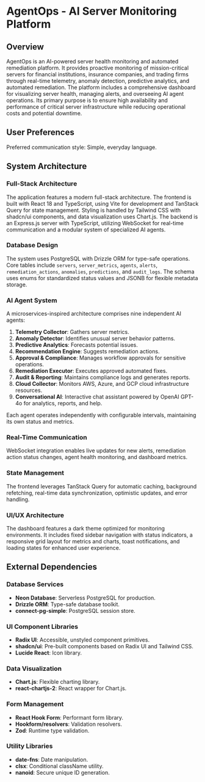 # AgentOps - AI Server Monitoring Platform

## Overview
AgentOps is an AI-powered server health monitoring and automated remediation platform. It provides proactive monitoring of mission-critical servers for financial institutions, insurance companies, and trading firms through real-time telemetry, anomaly detection, predictive analytics, and automated remediation. The platform includes a comprehensive dashboard for visualizing server health, managing alerts, and overseeing AI agent operations. Its primary purpose is to ensure high availability and performance of critical server infrastructure while reducing operational costs and potential downtime.

## User Preferences
Preferred communication style: Simple, everyday language.

## System Architecture

### Full-Stack Architecture
The application features a modern full-stack architecture. The frontend is built with React 18 and TypeScript, using Vite for development and TanStack Query for state management. Styling is handled by Tailwind CSS with shadcn/ui components, and data visualization uses Chart.js. The backend is an Express.js server with TypeScript, utilizing WebSocket for real-time communication and a modular system of specialized AI agents.

### Database Design
The system uses PostgreSQL with Drizzle ORM for type-safe operations. Core tables include `servers`, `server_metrics`, `agents`, `alerts`, `remediation_actions`, `anomalies`, `predictions`, and `audit_logs`. The schema uses enums for standardized status values and JSONB for flexible metadata storage.

### AI Agent System
A microservices-inspired architecture comprises nine independent AI agents:
1.  **Telemetry Collector**: Gathers server metrics.
2.  **Anomaly Detector**: Identifies unusual server behavior patterns.
3.  **Predictive Analytics**: Forecasts potential issues.
4.  **Recommendation Engine**: Suggests remediation actions.
5.  **Approval & Compliance**: Manages workflow approvals for sensitive operations.
6.  **Remediation Executor**: Executes approved automated fixes.
7.  **Audit & Reporting**: Maintains compliance logs and generates reports.
8.  **Cloud Collector**: Monitors AWS, Azure, and GCP cloud infrastructure resources.
9.  **Conversational AI**: Interactive chat assistant powered by OpenAI GPT-4o for analytics, reports, and help.

Each agent operates independently with configurable intervals, maintaining its own status and metrics.

### Real-Time Communication
WebSocket integration enables live updates for new alerts, remediation action status changes, agent health monitoring, and dashboard metrics.

### State Management
The frontend leverages TanStack Query for automatic caching, background refetching, real-time data synchronization, optimistic updates, and error handling.

### UI/UX Architecture
The dashboard features a dark theme optimized for monitoring environments. It includes fixed sidebar navigation with status indicators, a responsive grid layout for metrics and charts, toast notifications, and loading states for enhanced user experience.

## External Dependencies

### Database Services
-   **Neon Database**: Serverless PostgreSQL for production.
-   **Drizzle ORM**: Type-safe database toolkit.
-   **connect-pg-simple**: PostgreSQL session store.

### UI Component Libraries
-   **Radix UI**: Accessible, unstyled component primitives.
-   **shadcn/ui**: Pre-built components based on Radix UI and Tailwind CSS.
-   **Lucide React**: Icon library.

### Data Visualization
-   **Chart.js**: Flexible charting library.
-   **react-chartjs-2**: React wrapper for Chart.js.

### Form Management
-   **React Hook Form**: Performant form library.
-   **Hookform/resolvers**: Validation resolvers.
-   **Zod**: Runtime type validation.

### Utility Libraries
-   **date-fns**: Date manipulation.
-   **clsx**: Conditional className utility.
-   **nanoid**: Secure unique ID generation.